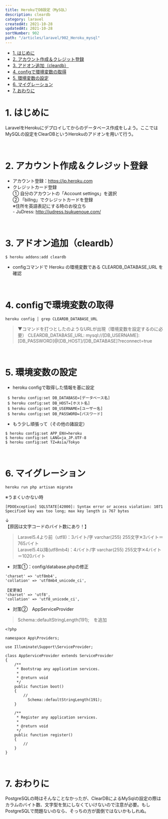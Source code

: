 ```yaml
---
title: HerokuでDB設定（MySQL）
description: cleardb
category: laravel
createdAt: 2021-10-28
updatedAt: 2021-10-28
sortNumber: 902
path: "/articles/laravel/902_Heroku_mysql"
---
```


<nuxt-content-wrapper>

- [1. はじめに](#1-はじめに)
- [2. アカウント作成＆クレジット登録](#2-アカウント作成クレジット登録)
- [3. アドオン追加（cleardb）](#3-アドオン追加cleardb)
- [4. configで環境変数の取得](#4-configで環境変数の取得)
- [5. 環境変数の設定](#5-環境変数の設定)
- [6. マイグレーション](#6-マイグレーション)
- [7. おわりに](#7-おわりに)


# 1. はじめに
LaravelをHerokuにデプロイしてからのデータベース作成をしよう。ここではMySQLの設定をClearDBというHerokuのアドオンを用いて行う。

<br>

# 2. アカウント作成＆クレジット登録
- アカウント登録：https://jp.heroku.com
- クレジットカード登録
  <br>① 自分のアカウントの「Account settings」を選択
  <br>② 「billng」でクレジットカードを登録
  <br>※住所を英語表記にする時のお役立ち
  <br> - JuDress: http://judress.tsukuenoue.com/

<br>

# 3. アドオン追加（cleardb）
```
$ heroku addons:add cleardb
```
- configコマンドで Heroku の環境変数である CLEARDB_DATABASE_URL を確認

<br>

# 4. configで環境変数の取得
```
heroku config │ grep CLEARDB_DATABASE_URL
```
> ▼コマンドを打つとしたのようなURLが出現（環境変数を設定するのに必要）
CLEARDB_DATABASE_URL: mysql://[DB_USERNAME]:[DB_PASSWORD]@[DB_HOST]/[DB_DATABASE]?reconnect=true


<br>

# 5. 環境変数の設定
- heroku configで取得した情報を基に設定
```
 $ heroku config:set DB_DATABASE=[データベース名]
 $ heroku config:set DB_HOST=[ホスト名]
 $ heroku config:set DB_USERNAME=[ユーザー名]
 $ heroku config:set DB_PASSWORD=[パスワード] 

```
- もう少し頑張って（その他の諸設定）
```
$ heroku config:set APP_ENV=heroku 
$ heroku config:set LANG=ja_JP.UTF-8
$ heroku config:set TZ=Asia/Tokyo
```

<br>

# 6. マイグレーション
```
heroku run php artisan migrate
```
※うまくいかない時
```
[PDOException] SQLSTATE[42000]: Syntax error or access violation: 1071 Specified key was too long; max key length is 767 bytes
```
↓<br>
【原因は文字コードのバイト数にあり！】
> Laravel5.4より前（utf8)：3バイト/字  varchar(255)  255文字✕3バイト＝765バイト<br>
Laravel5.4以降(utf8mb4)：4バイト/字  varchar(255)  255文字✕4バイト＝1020バイト

- 対策①：config/database.phpの修正
```
'charset' => 'utf8mb4',
'collation' => 'utf8mb4_unicode_ci',

【変更後】
'charset' => 'utf8', 
'collation' => 'utf8_unicode_ci',
```

- 対策②　AppServiceProvider
> Schema::defaultStringLength(191);　を追加
```
<?php
 
namespace App\Providers;
 
use Illuminate\Support\ServiceProvider;
 
class AppServiceProvider extends ServiceProvider
{
    /**
     * Bootstrap any application services.
     *
     * @return void
     */
    public function boot()
    {
        //
          Schema::defaultStringLength(191);
    }
 
    /**
     * Register any application services.
     *
     * @return void
     */
    public function register()
    {
        //
    }
}
```

<br>

# 7. おわりに
PostgreSQLの時はそんなことなかったが、ClearDBによるMySqlの設定の際はカラムのバイト数、文字型を気にしなくていけないので注意が必要。もしPostgreSQLで問題ないのなら、そっちの方が面倒ではないかもしれぬ。

</nuxt-content-wrapper>
